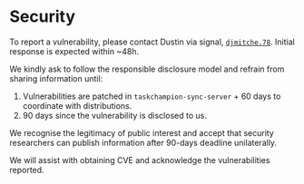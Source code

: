 # Security

To report a vulnerability, please contact Dustin via signal, [`djmitche.78`](https://signal.me/#eu/2T98jpkMAzvFL2wg3OkZnNrfhk1DFfu6eqkMEPqcAuCsLZPVk39A67rp4khmrMNF).
Initial response is expected within ~48h.

We kindly ask to follow the responsible disclosure model and refrain from sharing information until:

1. Vulnerabilities are patched in `taskchampion-sync-server` + 60 days to coordinate with distributions.
2. 90 days since the vulnerability is disclosed to us.

We recognise the legitimacy of public interest and accept that security researchers can publish information after 90-days deadline unilaterally.

We will assist with obtaining CVE and acknowledge the vulnerabilities reported.
